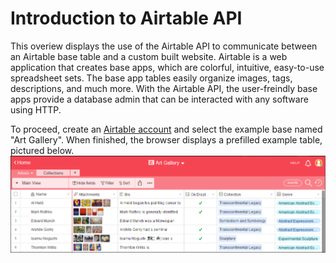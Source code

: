# Introduction to Airtable API

This overiew displays the use of the Airtable API to communicate between an Airtable base table and a custom built website. Airtable is a web application that creates base apps, which are colorful, intuitive, easy-to-use spreadsheet sets. The base app tables easily organize images, tags, descriptions, and much more. With the Airtable API, the user-freindly base apps provide a database admin that can be interacted with any software using HTTP.  

To proceed, create an [Airtable account](https://airtable.com/) and select the example base named "Art Gallery". When finished, the browser displays a prefilled example table, pictured below.
![alt text](https://github.com/techwriterjoe/introduction-airtable-api/blob/master/art-gallery-base-outline.png "Art Gallery base and Artists table")


